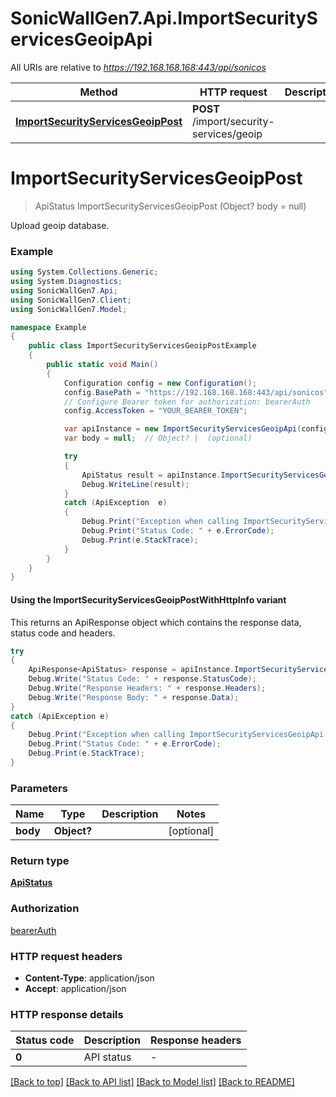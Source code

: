 # SonicWallGen7.Api.ImportSecurityServicesGeoipApi

All URIs are relative to *https://192.168.168.168:443/api/sonicos*

| Method | HTTP request | Description |
|--------|--------------|-------------|
| [**ImportSecurityServicesGeoipPost**](ImportSecurityServicesGeoipApi.md#importsecurityservicesgeoippost) | **POST** /import/security-services/geoip |  |

<a id="importsecurityservicesgeoippost"></a>
# **ImportSecurityServicesGeoipPost**
> ApiStatus ImportSecurityServicesGeoipPost (Object? body = null)



Upload geoip database.

### Example
```csharp
using System.Collections.Generic;
using System.Diagnostics;
using SonicWallGen7.Api;
using SonicWallGen7.Client;
using SonicWallGen7.Model;

namespace Example
{
    public class ImportSecurityServicesGeoipPostExample
    {
        public static void Main()
        {
            Configuration config = new Configuration();
            config.BasePath = "https://192.168.168.168:443/api/sonicos";
            // Configure Bearer token for authorization: bearerAuth
            config.AccessToken = "YOUR_BEARER_TOKEN";

            var apiInstance = new ImportSecurityServicesGeoipApi(config);
            var body = null;  // Object? |  (optional) 

            try
            {
                ApiStatus result = apiInstance.ImportSecurityServicesGeoipPost(body);
                Debug.WriteLine(result);
            }
            catch (ApiException  e)
            {
                Debug.Print("Exception when calling ImportSecurityServicesGeoipApi.ImportSecurityServicesGeoipPost: " + e.Message);
                Debug.Print("Status Code: " + e.ErrorCode);
                Debug.Print(e.StackTrace);
            }
        }
    }
}
```

#### Using the ImportSecurityServicesGeoipPostWithHttpInfo variant
This returns an ApiResponse object which contains the response data, status code and headers.

```csharp
try
{
    ApiResponse<ApiStatus> response = apiInstance.ImportSecurityServicesGeoipPostWithHttpInfo(body);
    Debug.Write("Status Code: " + response.StatusCode);
    Debug.Write("Response Headers: " + response.Headers);
    Debug.Write("Response Body: " + response.Data);
}
catch (ApiException e)
{
    Debug.Print("Exception when calling ImportSecurityServicesGeoipApi.ImportSecurityServicesGeoipPostWithHttpInfo: " + e.Message);
    Debug.Print("Status Code: " + e.ErrorCode);
    Debug.Print(e.StackTrace);
}
```

### Parameters

| Name | Type | Description | Notes |
|------|------|-------------|-------|
| **body** | **Object?** |  | [optional]  |

### Return type

[**ApiStatus**](ApiStatus.md)

### Authorization

[bearerAuth](../README.md#bearerAuth)

### HTTP request headers

 - **Content-Type**: application/json
 - **Accept**: application/json


### HTTP response details
| Status code | Description | Response headers |
|-------------|-------------|------------------|
| **0** | API status |  -  |

[[Back to top]](#) [[Back to API list]](../README.md#documentation-for-api-endpoints) [[Back to Model list]](../README.md#documentation-for-models) [[Back to README]](../README.md)

